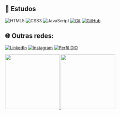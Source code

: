      
## 📓 Estudos
![HTML5](https://img.shields.io/badge/HTML5-000?style=for-the-badge&logo=html5)
![CSS3](https://img.shields.io/badge/CSS3-000?style=for-the-badge&logo=css3&logoColor=264CE4)
![JavaScript](https://img.shields.io/badge/JavaScript%20-000?style=for-the-badge&logo=javascript&logoColor=ffff00) 
[![Git](https://img.shields.io/badge/Git-000?style=for-the-badge&logo=git&logoColor=E94D5F)](https://git-scm.com/doc)
[![GitHub](https://img.shields.io/badge/GitHub-000?style=for-the-badge&logo=github&logoColor=30A3DC)](https://docs.github.com/)

 
## 🌐 Outras redes:
[![LinkedIn](https://img.shields.io/badge/LinkedIn-000?style=for-the-badge&logo=linkedin&logoColor=54177a)](https://www.linkedin.com/in/itsthaisi/)
[![Instagram](https://img.shields.io/badge/Instagram-000?style=for-the-badge&logo=instagram)](https://www.instagram.com/itsthaisi/)
[![Perfil DIO](https://img.shields.io/badge/-%20Perfil%20%20DIO-000?style=for-the-badge)](https://web.dio.me/users/itsthaisi/)


  <div>
   <a href="https://github.com/itsthaisi">
   <img height="180em" src="https://github-readme-stats.vercel.app/api?username=itsthaisi&show_icons=true&theme=midnight-purple&include_all_commits=true&count_private=true"/>
   <img height="180em" src="https://github-readme-stats.vercel.app/api/top-langs/?username=itsthaisi&layout=compact&langs_count=6&theme=midnight-purple"/>
</div>
